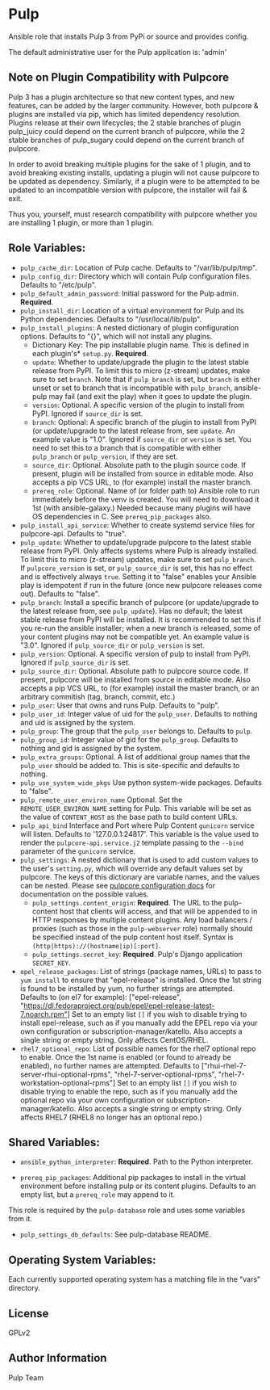 Pulp
====

Ansible role that installs Pulp 3 from PyPi or source and provides config.

The default administrative user for the Pulp application is: 'admin'

Note on Plugin Compatibility with Pulpcore
------------------------------------------

Pulp 3 has a plugin architecture so that new content types, and new features, can be added by the larger community. However, both pulpcore & plugins are installed via pip, which has limited dependency resolution. Plugins release at their own lifecycles; the 2 stable branches of plugin pulp_juicy could depend on the current branch of pulpcore, while the 2 stable branches of pulp_sugary could depend on the current branch of pulpcore.

In order to avoid breaking multiple plugins for the sake of 1 plugin, and to avoid breaking existing installs, updating a plugin will not cause pulpcore to be updated as dependency. Similarly, if a plugin were to be attempted to be updated to an incompatible version with pulpcore, the installer will fail & exit.

Thus you, yourself, must research compatibility with pulpcore whether you are installing 1 plugin, or more than 1 plugin.

Role Variables:
---------------
* `pulp_cache_dir`: Location of Pulp cache. Defaults to "/var/lib/pulp/tmp".
* `pulp_config_dir`: Directory which will contain Pulp configuration files.
  Defaults to "/etc/pulp".
* `pulp_default_admin_password`: Initial password for the Pulp admin. **Required**.
* `pulp_install_dir`: Location of a virtual environment for Pulp and its Python
  dependencies. Defaults to "/usr/local/lib/pulp".
* `pulp_install_plugins`: A nested dictionary of plugin configuration options.
  Defaults to "{}", which will not install any plugins.
  * Dictionary Key: The pip installable plugin name. This is defined in each
  plugin's* `setup.py`. **Required**.
  * `update`: Whether to update/upgrade the plugin to the latest stable release from PyPI. To limit this to micro (z-stream) updates, make sure to set `branch`. Note that if `pulp_branch` is set, but `branch` is either unset or set to branch that is incompatible with `pulp_branch`, ansible-pulp may fail (and exit the play) when it goes to update the plugin.
  * `version`: Optional. A specific version of the plugin to install from PyPI. Ignored if `source_dir` is set.
  * `branch`: Optional: A specific branch of the plugin to install from PyPI (or update/upgrade to the latest release from, see `update`. An example value is "1.0". Ignored if `source_dir` or `version` is set. You need to set this to a branch that is compatible with either `pulp_branch` or `pulp_version`, if they are set.
  * `source_dir`: Optional. Absolute path to the plugin source code. If present,
  plugin will be installed from source in editable mode.
  Also accepts a pip VCS URL, to (for example) install the master branch.
  * `prereq_role`: Optional. Name of (or folder path to) Ansible role to run
    immediately before the venv is created. You will need to download it 1st (with
    ansible-galaxy.) Needed because many plugins will have OS dependencies in C.
    See `prereq_pip_packages` also.
* `pulp_install_api_service`: Whether to create systemd service files for
  pulpcore-api. Defaults to "true".
* `pulp_update`: Whether to update/upgrade pulpcore to the latest stable release from PyPI. Only affects systems where Pulp is already installed. To limit this to micro (z-stream) updates, make sure to set `pulp_branch`. If `pulpcore_version` is set, or `pulp_source_dir` is set, this has no effect and is effectively always `true`. Setting it to "false" enables your Ansible play is idempotent if run in the future (once new pulpcore releases come out). Defaults to "false".
* `pulp_branch`: Install a specific branch of pulpcore (or update/upgrade to the latest release from, see `pulp_update`). Has no default; the latest stable release from PyPI will be installed. It is recommended to set this if you re-run the ansible installer; when a new branch is released, some of your content plugins may not be compatible yet. An example value is "3.0". Ignored if `pulp_source_dir` or `pulp_version` is set.
* `pulp_version`: Optional. A specific version of pulp to install from PyPI. Ignored if `pulp_source_dir` is set.
* `pulp_source_dir`: Optional. Absolute path to pulpcore source code. If
  present, pulpcore will be installed from source in editable mode. Also accepts
  a pip VCS URL, to (for example) install the master branch, or an arbitrary commitish (tag, branch, commit, etc.)
* `pulp_user`: User that owns and runs Pulp. Defaults to "pulp".
* `pulp_user_id`: Integer value of uid for the `pulp_user`. Defaults to nothing and uid is assigned
  by the system.
* `pulp_group`: The group that the `pulp_user` belongs to. Defaults to `pulp`.
* `pulp_group_id`: Integer value of gid for the `pulp_group`. Defaults to nothing and gid is
  assigned by the system.
* `pulp_extra_groups`: Optional. A list of additional group names that the `pulp_user` should
  be added to. This is site-specific and defaults to nothing.
* `pulp_use_system_wide_pkgs` Use python system-wide packages. Defaults to "false".
* `pulp_remote_user_environ_name` Optional. Set the `REMOTE_USER_ENVIRON_NAME` setting for Pulp.
  This variable will be set as the value of `CONTENT_HOST` as the base path to build content URLs.
* `pulp_api_bind` Interface and Port where Pulp Content `gunicorn` service will listen. Defaults to
  '127.0.0.1:24817'. This variable is the value used to render the `pulpcore-api.service.j2` template
  passing to the `--bind` parameter of the `gunicorn` service.
* `pulp_settings`: A nested dictionary that is used to add custom values to the user's
    `setting.py`, which will override any default values set by pulpcore. The keys of this
    dictionary are variable names, and the values can be nested. Please see [pulpcore configuration
    docs](https://docs.pulpproject.org/en/3.0/nightly/installation/configuration.html#id2) for
    documentation on the possible values.
  * `pulp_settings.content_origin`: **Required**. The URL to the pulp-content
    host that clients will access, and that will be appended to in HTTP
    responses by multiple content plugins. Any load balancers / proxies (such
    as those in the `pulp-webserver` role) normally should be specified instead
    of the pulp content host itself. Syntax is
    `(http|https)://(hostname|ip)[:port]`.
  * `pulp_settings.secret_key`: **Required**. Pulp's Django application `SECRET_KEY`.
* `epel_release_packages`: List of strings (package names, URLs) to pass to
  `yum install` to ensure that "epel-release" is installed.
  Once the 1st string is found to be installed by yum, no further strings are
  attempted.
  Defaults to (on el7 for example): ["epel-release", "https://dl.fedoraproject.org/pub/epel/epel-release-latest-7.noarch.rpm"]
  Set to an empty list `[]` if you wish to disable trying to install
  epel-release, such as if you manually add the EPEL repo via your own
  configuration or subscription-manager/katello.
  Also accepts a single string or empty string.
  Only affects CentOS/RHEL.
* `rhel7_optional_repo`: List of possible names for the rhel7 optional repo
  to enable. Once the 1st name is enabled (or found to already be enabled),
  no further names are attempted.
  Defaults to  ["rhui-rhel-7-server-rhui-optional-rpms", "rhel-7-server-optional-rpms", "rhel-7-workstation-optional-rpms"]
  Set to an empty list `[]` if you wish to disable trying to enable the repo,
  such as if you manually add the optional repo via your own configuration or
  subscription-manager/katello.
  Also accepts a single string or empty string.
  Only affects RHEL7 (RHEL8 no longer has an optional repo.)

Shared Variables:
-----------------

* `ansible_python_interpreter`: **Required**. Path to the Python interpreter.

* `prereq_pip_packages`: Additional pip packages to install in the virtual
  environment before installing pulp or its content plugins.
  Defaults to an empty list, but a `prereq_role` may append to it.

This role is required by the `pulp-database` role and uses some variables from it.

* `pulp_settings_db_defaults`: See pulp-database README.


Operating System Variables:
---------------------------

Each currently supported operating system has a matching file in the "vars"
directory.

License
-------

GPLv2

Author Information
------------------

Pulp Team
